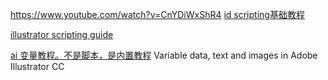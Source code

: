 https://www.youtube.com/watch?v=CnYDiWxShR4
[id scripting基础教程](https://www.youtube.com/watch?v=r1WWK7pl6so)

[illustrator scripting guide](https://ai-scripting.docsforadobe.dev/index.html)

[ai 变量教程。不是脚本，是内置教程](https://www.youtube.com/watch?v=mpwXj2E7YNA)
Variable data, text and images in Adobe Illustrator CC